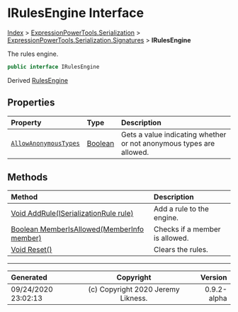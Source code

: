 ﻿# IRulesEngine Interface

[Index](../index.md) > [ExpressionPowerTools.Serialization](ExpressionPowerTools.Serialization.a.md) > [ExpressionPowerTools.Serialization.Signatures](ExpressionPowerTools.Serialization.Signatures.n.md) > **IRulesEngine**

The rules engine.

```csharp
public interface IRulesEngine
```

Derived  [RulesEngine](ExpressionPowerTools.Serialization.Rules.RulesEngine.cs.md) 

## Properties

| Property | Type | Description |
| :-- | :-- | :-- |
| [`AllowAnonymousTypes`](ExpressionPowerTools.Serialization.Signatures.IRulesEngine.AllowAnonymousTypes.prop.md) | [Boolean](https://docs.microsoft.com/dotnet/api/system.boolean) | Gets a value indicating whether or not anonymous types are allowed. |

## Methods

| Method | Description |
| :-- | :-- |
| [Void AddRule(ISerializationRule rule)](ExpressionPowerTools.Serialization.Signatures.IRulesEngine.AddRule.m.md) | Add a rule to the engine. |
| [Boolean MemberIsAllowed(MemberInfo member)](ExpressionPowerTools.Serialization.Signatures.IRulesEngine.MemberIsAllowed.m.md) | Checks if a member is allowed. |
| [Void Reset()](ExpressionPowerTools.Serialization.Signatures.IRulesEngine.Reset.m.md) | Clears the rules. |

---

| Generated | Copyright | Version |
| :-- | :-: | --: |
| 09/24/2020 23:02:13 | (c) Copyright 2020 Jeremy Likness. | 0.9.2-alpha |
